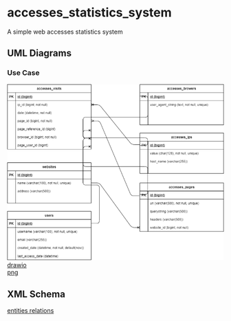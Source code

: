 # accesses_statistics_system
A simple web accesses statistics system

## UML Diagrams  

### Use Case
![Diagram](https://github.com/Magicianred/accesses_statistics_system/blob/main/Project/Diagrams/entities.png)  
[drawio](https://github.com/Magicianred/accesses_statistics_system/blob/main/Project/Diagrams/entities.drawio)  
[png](https://github.com/Magicianred/accesses_statistics_system/blob/main/Project/Diagrams/entities.png)  

## XML Schema
[entities relations](https://github.com/Magicianred/accesses_statistics_system/blob/main/Schemas/access_visit.xsd)
